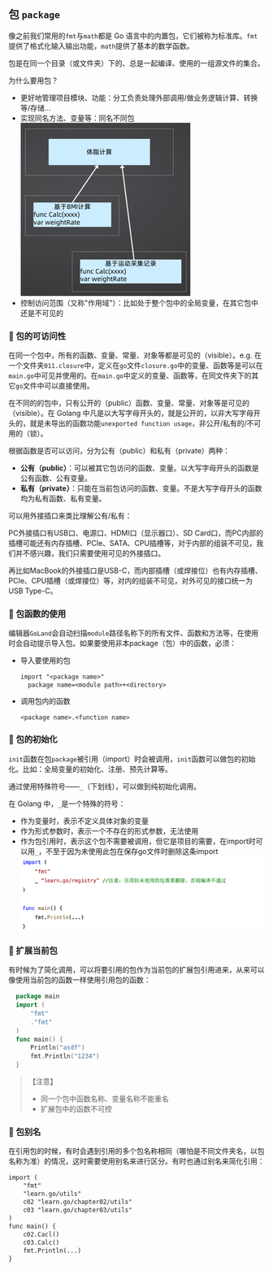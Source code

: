 ## 包 `package`

像之前我们常用的`fmt`与`math`都是 Go 语言中的内置包，它们被称为标准库。`fmt`提供了格式化输入输出功能，`math`提供了基本的数学函数。

包是在同一个目录（或文件夹）下的、总是一起编译、使用的一组源文件的集合。

为什么要用包？

- 更好地管理项目模块、功能：分工负责处理外部调用/做业务逻辑计算、转换等/存储...
- 实现同名方法、变量等：同名不同包  
  ![image](https://github.com/AdaSheng07/ready.to.go/blob/486e5b1d933ec33a70e5c483a9ccefc05a72e11a/pics/package_1.png)
- 控制访问范围（又称"作用域"）：比如处于整个包中的全局变量，在其它包中还是不可见的

### 🔸 包的可访问性

在同一个包中，所有的函数、变量、常量、对象等都是可见的（visible）。e.g. 在一个文件夹`011.closure`中，定义在`go`文件`closure.go`中的变量、函数等是可以在`main.go`中可见并使用的。在`main.go`中定义的变量、函数等，在同文件夹下的其它`go`文件中可以直接使用。

在不同的的包中，只有公开的（public）函数、变量、常量、对象等是可见的（visible）。在 Golang 中凡是以大写字母开头的，就是公开的，以非大写字母开头的，就是未导出的函数功能`unexported function usage`，非公开/私有的/不可用的（锁）。

根据函数是否可以访问，分为公有（public）和私有（private）两种：
- **公有（public）**：可以被其它包访问的函数、变量。以大写字母开头的函数是公有函数、公有变量。
- **私有（private）**：只能在当前包访问的函数、变量。不是大写字母开头的函数均为私有函数、私有变量。

可以用外接插口来类比理解公有/私有：

PC外接插口有USB口、电源口、HDMI口（显示器口）、SD Card口，而PC内部的插槽可能还有内存插槽、PCIe、SATA、CPU插槽等，对于内部的组装不可见，我们并不感兴趣，我们只需要使用可见的外接插口。

再比如MacBook的外接插口是USB-C，而内部插槽（或焊接位）也有内存插槽、PCIe、CPU插槽（或焊接位）等，对内的组装不可见，对外可见的接口统一为USB Type-C。

### 🔸 包函数的使用

编辑器`GoLand`会自动扫描`module`路径名称下的所有文件、函数和方法等，在使用时会自动提示导入包。如果要使用非本package（包）中的函数，必须：
- 导入要使用的包
  ```
  import "<package name>"
    package name=<module path>+<directory>
  ```
- 调用包内的函数
  ```
  <package name>.<function name>
  ```

### 🔸 包的初始化

`init`函数在包`package`被引用（import）时会被调用，`init`函数可以做包的初始化。比如：全局变量的初始化、注册、预先计算等。

通过使用特殊符号——`_`（下划线），可以做到纯初始化调用。

在 Golang 中，`_`是一个特殊的符号：
- 作为变量时，表示不定义具体对象的变量
- 作为形式参数时，表示一个不存在的形式参数，无法使用
- 作为包引用时，表示这个包不需要被调用，但它是项目的需要，在import时可以用`_`，不至于因为未使用此包在保存go文件时删除这条import  
  ![image](https://github.com/AdaSheng07/ready.to.go/blob/70dc6ec01604a13625abf6d7fb941619a1899b1e/pics/package_2.png)

### 🔸 扩展当前包

有时候为了简化调用，可以将要引用的包作为当前包的扩展包引用进来，从来可以像使用当前包的函数一样使用引用包的函数：

  ```go
    package main
    import (
		"fmt"
		."fmt"
    )
    func main() {
		Println("asdf")
		fmt.Println("1234")
    }
  ```
>【注意】
> - 同一个包中函数名称、变量名称不能重名
> - 扩展包中的函数不可控

### 🔸 包别名

在引用包的时候，有时会遇到引用的多个包名称相同（哪怕是不同文件夹名，以包名称为准）的情况，这时需要使用别名来进行区分。有时也通过别名来简化引用：
```
import (
    "fmt"
    "learn.go/utils"
    c02 "learn.go/chapter02/utils"
    c03 "learn.go/chapter03/utils"
) 
func main() {
    c02.Cacl()
    c03.Calc()
    fmt.Println(...)
}
```
